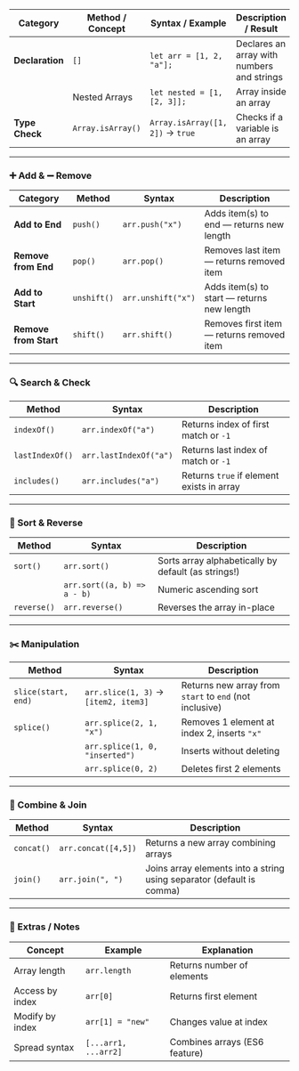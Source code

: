 

| **Category**    | **Method / Concept** | **Syntax / Example**             | **Description / Result**                   |
| --------------- | -------------------- | -------------------------------- | ------------------------------------------ |
| **Declaration** | `[]`                 | `let arr = [1, 2, "a"];`         | Declares an array with numbers and strings |
|                 | Nested Arrays        | `let nested = [1, [2, 3]];`      | Array inside an array                      |
| **Type Check**  | `Array.isArray()`    | `Array.isArray([1, 2])` → `true` | Checks if a variable is an array           |

---

### ➕ Add & ➖ Remove

| **Category**          | **Method**  | **Syntax**         | **Description**                            |
| --------------------- | ----------- | ------------------ | ------------------------------------------ |
| **Add to End**        | `push()`    | `arr.push("x")`    | Adds item(s) to end — returns new length   |
| **Remove from End**   | `pop()`     | `arr.pop()`        | Removes last item — returns removed item   |
| **Add to Start**      | `unshift()` | `arr.unshift("x")` | Adds item(s) to start — returns new length |
| **Remove from Start** | `shift()`   | `arr.shift()`      | Removes first item — returns removed item  |

---

### 🔍 Search & Check

| **Method**      | **Syntax**             | **Description**                           |
| --------------- | ---------------------- | ----------------------------------------- |
| `indexOf()`     | `arr.indexOf("a")`     | Returns index of first match or `-1`      |
| `lastIndexOf()` | `arr.lastIndexOf("a")` | Returns last index of match or `-1`       |
| `includes()`    | `arr.includes("a")`    | Returns `true` if element exists in array |

---

### 🔁 Sort & Reverse

| **Method**  | **Syntax**                  | **Description**                                     |
| ----------- | --------------------------- | --------------------------------------------------- |
| `sort()`    | `arr.sort()`                | Sorts array alphabetically by default (as strings!) |
|             | `arr.sort((a, b) => a - b)` | Numeric ascending sort                              |
| `reverse()` | `arr.reverse()`             | Reverses the array in-place                         |

---

### ✂️ Manipulation

| **Method**          | **Syntax**                           | **Description**                                         |
| ------------------- | ------------------------------------ | ------------------------------------------------------- |
| `slice(start, end)` | `arr.slice(1, 3)` → `[item2, item3]` | Returns new array from `start` to `end` (not inclusive) |
| `splice()`          | `arr.splice(2, 1, "x")`              | Removes 1 element at index 2, inserts `"x"`             |
|                     | `arr.splice(1, 0, "inserted")`       | Inserts without deleting                                |
|                     | `arr.splice(0, 2)`                   | Deletes first 2 elements                                |

---

### 🔗 Combine & Join

| **Method** | **Syntax**          | **Description**                                                       |
| ---------- | ------------------- | --------------------------------------------------------------------- |
| `concat()` | `arr.concat([4,5])` | Returns a new array combining arrays                                  |
| `join()`   | `arr.join(", ")`    | Joins array elements into a string using separator (default is comma) |

---

### 🧠 Extras / Notes

| **Concept**     | **Example**          | **Explanation**               |
| --------------- | -------------------- | ----------------------------- |
| Array length    | `arr.length`         | Returns number of elements    |
| Access by index | `arr[0]`             | Returns first element         |
| Modify by index | `arr[1] = "new"`     | Changes value at index        |
| Spread syntax   | `[...arr1, ...arr2]` | Combines arrays (ES6 feature) |

